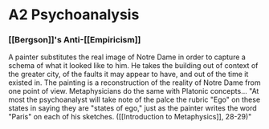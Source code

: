 # A2 Psychoanalysis

### [[Bergson]]'s Anti-[[Empiricism]]
A painter substitutes the real image of Notre Dame in order to capture a schema of what it looked like to him. He takes the building out of context of the greater city, of the faults it may appear to have, and out of the time it existed in. The painting is a reconstruction of the reality of Notre Dame from one point of view. Metaphysicians do the same with Platonic concepts... "At most the psychoanalyst will take note of the palce the rubric "Ego" on these states in saying they are "states of ego," just as the painter writes the word "Paris" on each of his sketches. ([[Introduction to Metaphysics]], 28-29)"